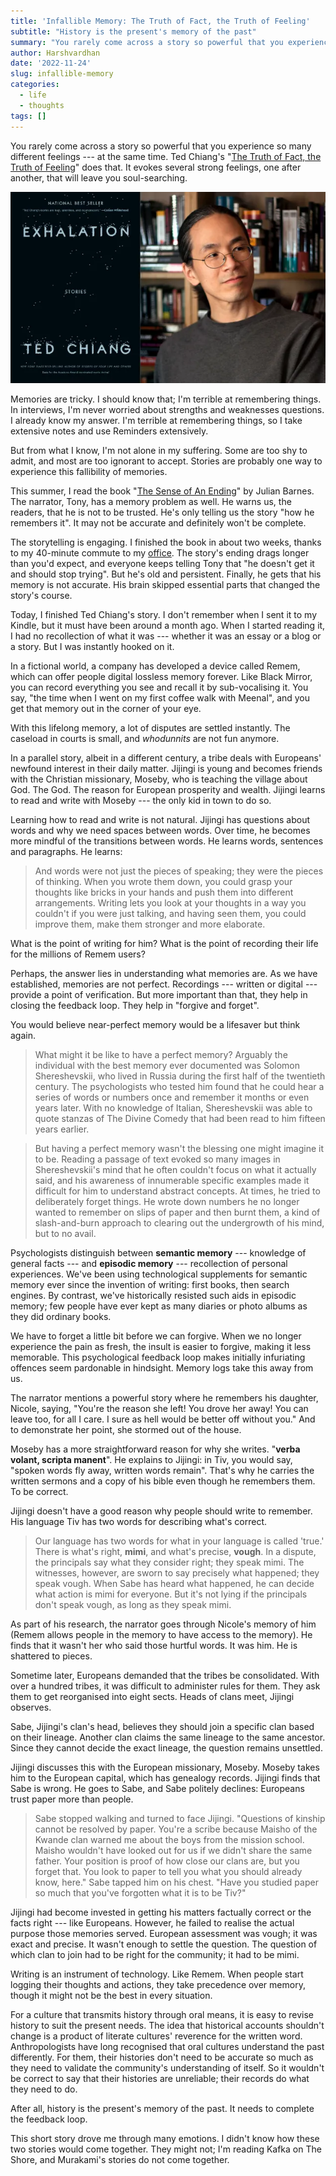 ```yaml
---
title: 'Infallible Memory: The Truth of Fact, the Truth of Feeling'
subtitle: "History is the present's memory of the past"
summary: "You rarely come across a story so powerful that you experience so many different feelings — at the same time. Ted Chiang's 'The Truth of Fact, the Truth of Feeling' does that. It evokes several strong feelings, one after another, that will leave you soul-searching."
author: Harshvardhan
date: '2022-11-24'
slug: infallible-memory
categories:
  - life
  - thoughts
tags: []
---
```


You rarely come across a story so powerful that you experience so many different feelings --- at the same time. Ted Chiang's "[The Truth of Fact, the Truth of Feeling](https://devonzuegel.com/post/the-truth-of-fact-the-truth-of-feeling-by-ted-chiang-subterranean-press)" does that. It evokes several strong feelings, one after another, that will leave you soul-searching.

![](featured.jpg)

Memories are tricky. I should know that; I'm terrible at remembering things. In interviews, I'm never worried about strengths and weaknesses questions. I already know my answer. I'm terrible at remembering things, so I take extensive notes and use Reminders extensively.

But from what I know, I'm not alone in my suffering. Some are too shy to admit, and most are too ignorant to accept. Stories are probably one way to experience this fallibility of memories.

This summer, I read the book "[The Sense of An Ending](https://www.nytimes.com/2011/11/13/books/review/the-sense-of-an-ending-by-julian-barnes-book-review.html)" by Julian Barnes. The narrator, Tony, has a memory problem as well. He warns us, the readers, that he is not to be trusted. He's only telling us the story "how he remembers it". It may not be accurate and definitely won't be complete.

The storytelling is engaging. I finished the book in about two weeks, thanks to my 40-minute commute to my [office](https://www.harsh17.in/hp22/). The story's ending drags longer than you'd expect, and everyone keeps telling Tony that "he doesn't get it and should stop trying". But he's old and persistent. Finally, he gets that his memory is not accurate. His brain skipped essential parts that changed the story's course.

Today, I finished Ted Chiang's story. I don't remember when I sent it to my Kindle, but it must have been around a month ago. When I started reading it, I had no recollection of what it was --- whether it was an essay or a blog or a story. But I was instantly hooked on it.

In a fictional world, a company has developed a device called Remem, which can offer people digital lossless memory forever. Like Black Mirror, you can record everything you see and recall it by sub-vocalising it. You say, "the time when I went on my first coffee walk with Meenal", and you get that memory out in the corner of your eye.

With this lifelong memory, a lot of disputes are settled instantly. The caseload in courts is small, and *whodunnits* are not fun anymore.

In a parallel story, albeit in a different century, a tribe deals with Europeans' newfound interest in their daily matter. Jijingi is young and becomes friends with the Christian missionary, Moseby, who is teaching the village about God. The God. The reason for European prosperity and wealth. Jijingi learns to read and write with Moseby --- the only kid in town to do so.

Learning how to read and write is not natural. Jijingi has questions about words and why we need spaces between words. Over time, he becomes more mindful of the transitions between words. He learns words, sentences and paragraphs. He learns:

> And words were not just the pieces of speaking; they were the pieces of thinking. When you wrote them down, you could grasp your thoughts like bricks in your hands and push them into different arrangements. Writing lets you look at your thoughts in a way you couldn't if you were just talking, and having seen them, you could improve them, make them stronger and more elaborate.

What is the point of writing for him? What is the point of recording their life for the millions of Remem users?

Perhaps, the answer lies in understanding what memories are. As we have established, memories are not perfect. Recordings --- written or digital --- provide a point of verification. But more important than that, they help in closing the feedback loop. They help in "forgive and forget".

You would believe near-perfect memory would be a lifesaver but think again.

> What might it be like to have a perfect memory? Arguably the individual with the best memory ever documented was Solomon Shereshevskii, who lived in Russia during the first half of the twentieth century. The psychologists who tested him found that he could hear a series of words or numbers once and remember it months or even years later. With no knowledge of Italian, Shereshevskii was able to quote stanzas of The Divine Comedy that had been read to him fifteen years earlier.

> But having a perfect memory wasn't the blessing one might imagine it to be. Reading a passage of text evoked so many images in Shereshevskii's mind that he often couldn't focus on what it actually said, and his awareness of innumerable specific examples made it difficult for him to understand abstract concepts. At times, he tried to deliberately forget things. He wrote down numbers he no longer wanted to remember on slips of paper and then burnt them, a kind of slash-and-burn approach to clearing out the undergrowth of his mind, but to no avail.

Psychologists distinguish between **semantic memory** --- knowledge of general facts --- and **episodic memory** --- recollection of personal experiences. We've been using technological supplements for semantic memory ever since the invention of writing: first books, then search engines. By contrast, we've historically resisted such aids in episodic memory; few people have ever kept as many diaries or photo albums as they did ordinary books.

We have to forget a little bit before we can forgive. When we no longer experience the pain as fresh, the insult is easier to forgive, making it less memorable. This psychological feedback loop makes initially infuriating offences seem pardonable in hindsight. Memory logs take this away from us.

The narrator mentions a powerful story where he remembers his daughter, Nicole, saying, "You're the reason she left! You drove her away! You can leave too, for all I care. I sure as hell would be better off without you." And to demonstrate her point, she stormed out of the house.

Moseby has a more straightforward reason for why she writes. "**verba volant, scripta manent**". He explains to Jijingi: in Tiv, you would say, "spoken words fly away, written words remain". That's why he carries the written sermons and a copy of his bible even though he remembers them. To be correct.

Jijingi doesn't have a good reason why people should write to remember. His language Tiv has two words for describing what's correct.

> Our language has two words for what in your language is called 'true.' There is what's right, **mimi**, and what's precise, **vough**. In a dispute, the principals say what they consider right; they speak mimi. The witnesses, however, are sworn to say precisely what happened; they speak vough. When Sabe has heard what happened, he can decide what action is mimi for everyone. But it's not lying if the principals don't speak vough, as long as they speak mimi.

As part of his research, the narrator goes through Nicole's memory of him (Remem allows people in the memory to have access to the memory). He finds that it wasn't her who said those hurtful words. It was him. He is shattered to pieces.

Sometime later, Europeans demanded that the tribes be consolidated. With over a hundred tribes, it was difficult to administer rules for them. They ask them to get reorganised into eight sects. Heads of clans meet, Jijingi observes.

Sabe, Jijingi's clan's head, believes they should join a specific clan based on their lineage. Another clan claims the same lineage to the same ancestor. Since they cannot decide the exact lineage, the question remains unsettled.

Jijingi discusses this with the European missionary, Moseby. Moseby takes him to the European capital, which has genealogy records. Jijingi finds that Sabe is wrong. He goes to Sabe, and Sabe politely declines: Europeans trust paper more than people.

> Sabe stopped walking and turned to face Jijingi. "Questions of kinship cannot be resolved by paper. You're a scribe because Maisho of the Kwande clan warned me about the boys from the mission school. Maisho wouldn't have looked out for us if we didn't share the same father. Your position is proof of how close our clans are, but you forget that. You look to paper to tell you what you should already know, here." Sabe tapped him on his chest. "Have you studied paper so much that you've forgotten what it is to be Tiv?"

Jijingi had become invested in getting his matters factually correct or the facts right --- like Europeans. However, he failed to realise the actual purpose those memories served. European assessment was vough; it was exact and precise. It wasn't enough to settle the question. The question of which clan to join had to be right for the community; it had to be mimi.

Writing is an instrument of technology. Like Remem. When people start logging their thoughts and actions, they take precedence over memory, though it might not be the best in every situation.

For a culture that transmits history through oral means, it is easy to revise history to suit the present needs. The idea that historical accounts shouldn't change is a product of literate cultures' reverence for the written word. Anthropologists have long recognised that oral cultures understand the past differently. For them, their histories don't need to be accurate so much as they need to validate the community's understanding of itself. So it wouldn't be correct to say that their histories are unreliable; their records do what they need to do.

After all, history is the present's memory of the past. It needs to complete the feedback loop.

This short story drove me through many emotions. I didn't know how these two stories would come together. They might not; I'm reading Kafka on The Shore, and Murakami's stories do not come together.
